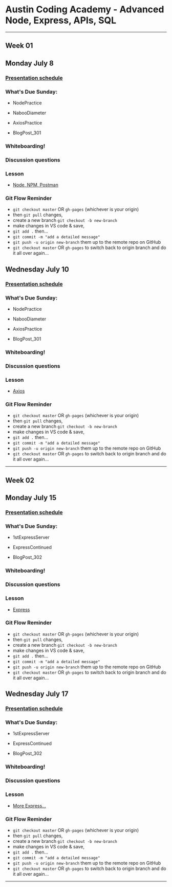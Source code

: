 # Austin Coding Academy - Advanced Node, Express, APIs, SQL 

***

## Week 01
## Monday July 8

### [Presentation schedule](./presentations.md)

### What's Due Sunday:

* NodePractice

* NabooDiameter

* AxiosPractice

* BlogPost_301

### Whiteboarding!

### Discussion questions

### Lesson

* [Node, NPM, Postman](https://aca-js311.herokuapp.com/_book/01Week/01DayClass.html)

### Git Flow Reminder
* `git checkout master` OR `gh-pages` (whichever is your origin)
* then `git pull` changes,
* create a new branch `git checkout -b new-branch`
* make changes in VS code & save,
* `git add .` then...
* `git commit -m "add a detailed message"`
* `git push -u origin new-branch` them up to the remote repo on GitHub
* `git checkout master` OR `gh-pages` to switch back to origin branch
and do it all over again...

## Wednesday July 10

### [Presentation schedule](./presentations.md)

### What's Due Sunday:

* NodePractice

* NabooDiameter

* AxiosPractice

* BlogPost_301

### Whiteboarding!

### Discussion questions

### Lesson

* [Axios](https://aca-js311.herokuapp.com/_book/01Week/02DayClass.html)

### Git Flow Reminder
* `git checkout master` OR `gh-pages` (whichever is your origin)
* then `git pull` changes,
* create a new branch `git checkout -b new-branch`
* make changes in VS code & save,
* `git add .` then...
* `git commit -m "add a detailed message"`
* `git push -u origin new-branch` them up to the remote repo on GitHub
* `git checkout master` OR `gh-pages` to switch back to origin branch
and do it all over again...

***

## Week 02
## Monday July 15

### [Presentation schedule](./presentations.md)

### What's Due Sunday:

* 1stExpressServer

* ExpressContinued

* BlogPost_302

### Whiteboarding!

### Discussion questions

### Lesson

* [Express](https://aca-js311.herokuapp.com/_book/02Week/01DayClass.html)

### Git Flow Reminder
* `git checkout master` OR `gh-pages` (whichever is your origin)
* then `git pull` changes,
* create a new branch `git checkout -b new-branch`
* make changes in VS code & save,
* `git add .` then...
* `git commit -m "add a detailed message"`
* `git push -u origin new-branch` them up to the remote repo on GitHub
* `git checkout master` OR `gh-pages` to switch back to origin branch
and do it all over again...

## Wednesday July 17

### [Presentation schedule](./presentations.md)

### What's Due Sunday:

* 1stExpressServer

* ExpressContinued

* BlogPost_302

### Whiteboarding!

### Discussion questions

### Lesson

* [More Express...](https://aca-js311.herokuapp.com/_book/02Week/02DayClass.html)

### Git Flow Reminder
* `git checkout master` OR `gh-pages` (whichever is your origin)
* then `git pull` changes,
* create a new branch `git checkout -b new-branch`
* make changes in VS code & save,
* `git add .` then...
* `git commit -m "add a detailed message"`
* `git push -u origin new-branch` them up to the remote repo on GitHub
* `git checkout master` OR `gh-pages` to switch back to origin branch
and do it all over again...

***